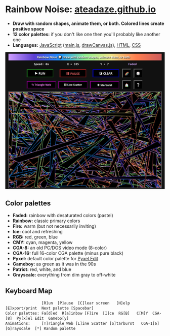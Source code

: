 # Rainbow Noise: [ateadaze.github.io](https://ateadaze.github.io/)
* **Draw with random shapes, animate them, or both. Colored lines create positive space**
* **12 color palettes:** if you don't like one then you'll probably like another one
* **Languages:** [JavaScript](https://github.com/ATeaDaze/ateadaze.github.io/tree/main/scripts) ([main.js](https://github.com/ATeaDaze/ateadaze.github.io/blob/main/scripts/main.js), [drawCanvas.js](https://github.com/ATeaDaze/ateadaze.github.io/blob/main/scripts/drawCanvas.js)), [HTML](https://github.com/ATeaDaze/ateadaze.github.io/blob/main/index.html), [CSS](https://github.com/ATeaDaze/ateadaze.github.io/blob/main/styles/rainbow_noise.css)

![rainbow_noise-screenshot-faded-3](https://raw.githubusercontent.com/ATeaDaze/ateadaze.github.io/main/images/rainbow_noise-screenshot-faded-3.png)

## Color palettes
* **Faded:** rainbow with desaturated colors (pastel)
* **Rainbow:** classic primary colors
* **Fire:** warm (but not necessarily inviting)
* **Ice:** cool and refreshing
* **RGB:** red, green, blue
* **CMY:** cyan, magenta, yellow
* **CGA-8:** an old PC/DOS video mode (8-color)
* **CGA-16:** full 16-color CGA palette (minus pure black)
* **Pyxel:** default color palette for [Pyxel Edit](pyxeledit.com)
* **Gameboy:** as green as it was in the 90s
* **Patriot:** red, white, and blue
* **Grayscale:** everything from dim gray to off-white

## Keyboard Map
```
                [R]un  [P]ause  [C]lear screen   [H]elp  [E]xport/print  Next palette [Spacebar]
Color palettes: Fa[d]ed  R[a]inbow [F]ire  [I]ce  RG[B]   C[M]Y  CGA-[8]  Py[x]el Edit  Gamebo[y]
Animations:     [T]riangle Web [L]ine Scatter [S]tarburst   CGA-1[6]  [G]rayscale  [*] Random palette
```
